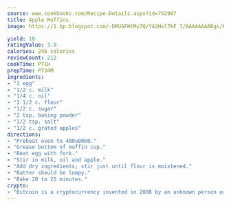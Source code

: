 ```yaml
---
source: www.cookbooks.com/Recipe-Details.aspx?id=752907
title: Apple Muffins
image: https://1.bp.blogspot.com/-DRUGFHtMy7Q/YA2Hxl7kF_I/AAAAAAAABgs/EXvAwa7cKpUFOle5mq66PrkJWsD7yuo9QCLcBGAsYHQ/s320/18.png

yield: 10
ratingValue: 3.9
calories: 246 calories
reviewCount: 212
cookTime: PT1H
prepTime: PT34M
ingredients:
- "1 egg"
- "1/2 c. milk"
- "1/4 c. oil"
- "1 1/2 c. flour"
- "1/2 c. sugar"
- "2 tsp. baking powder"
- "1/2 tsp. salt"
- "1/2 c. grated apples"
directions:
- "Preheat oven to 400u00b0."
- "Grease bottom of muffin cup."
- "Beat egg with fork."
- "Stir in milk, oil and apple."
- "Add dry ingredients; stir just until flour is moistened."
- "Batter should be lumpy."
- "Bake 20 to 25 minutes."
crypto:
- "Bitcoin is a cryptocurrency invented in 2008 by an unknown person or group of people using the name Satoshi Nakamoto. The currency began use in 2009 when its implementation was released as open-source software. Bitcoin is a decentralized digital currency, without a central bank or single administrator that can be sent from user to user on the peer-to-peer bitcoin network without the need for intermediaries. Transactions are verified by network nodes through cryptography and recorded in a public distributed ledger called a blockchain. Bitcoins are created as a reward for a process known as mining. They can be exchanged for other currencies, products, and services. Research produced by the University of Cambridge estimated that in 2017, there were 2.9 to 5.8 million unique users using a cryptocurrency wallet, most of them using bitcoin."
---
```

